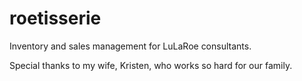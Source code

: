 # roetisserie
Inventory and sales management for LuLaRoe consultants.

Special thanks to my wife, Kristen, who works so hard for our family.
